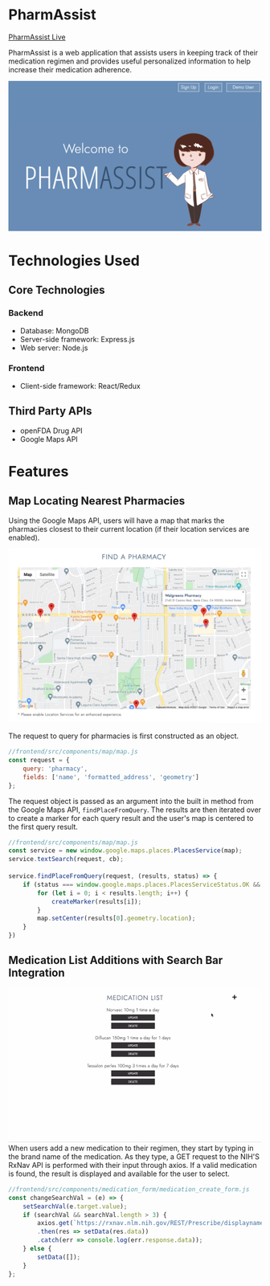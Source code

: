 # PharmAssist

[PharmAssist Live](https://pharm4ssist.herokuapp.com/)

PharmAssist is a web application that assists users in keeping track of their medication regimen and provides useful personalized information to help increase their medication adherence.

<img src="frontend/src/images/readme-splash.png"></img>

# Technologies Used
## Core Technologies
### Backend
* Database: MongoDB
* Server-side framework: Express.js 
* Web server: Node.js
### Frontend
* Client-side framework: React/Redux

## Third Party APIs
* openFDA Drug API
* Google Maps API

# Features
## Map Locating Nearest Pharmacies
Using the Google Maps API, users will have a map that marks the pharmacies closest to their current location (if their location services are enabled).

<img src="frontend/src/images/map2.png"></img>

The request to query for pharmacies is first constructed as an object.
```javascript
//frontend/src/components/map/map.js
const request = {
    query: 'pharmacy',
    fields: ['name', 'formatted_address', 'geometry']
};
```
The request object is passed as an argument into the built in method from the Google Maps API, `findPlaceFromQuery`. The results are then iterated over to create a marker for each query result and the user's map is centered to the first query result. 

```javascript
//frontend/src/components/map/map.js
const service = new window.google.maps.places.PlacesService(map);
service.textSearch(request, cb);

service.findPlaceFromQuery(request, (results, status) => {
    if (status === window.google.maps.places.PlacesServiceStatus.OK && results) {
        for (let i = 0; i < results.length; i++) {
            createMarker(results[i]);
        }
        map.setCenter(results[0].geometry.location);
    }
})
```
## Medication List Additions with Search Bar Integration
<img src="frontend/src/images/add-medication.gif"></img>
When users add a new medication to their regimen, they start by typing in the brand name of the medication. As they type, a GET request to the NIH'S RxNav API is performed with their input through axios. If a valid medication is found, the result is displayed and available for the user to select.

```javascript
//frontend/src/components/medication_form/medication_create_form.js
const changeSearchVal = (e) => {
    setSearchVal(e.target.value);
    if (searchVal && searchVal.length > 3) {
        axios.get(`https://rxnav.nlm.nih.gov/REST/Prescribe/displaynames.json`)
        .then(res => setData(res.data))
        .catch(err => console.log(err.response.data));
    } else {
        setData([]);
    }
};
```